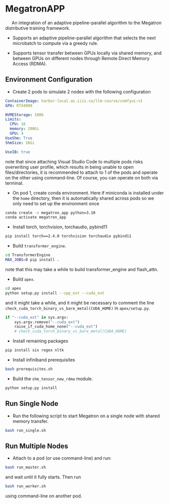 # MegatronAPP

$\quad$ An integration of an adaptive pipeline-parallel algorithm to the Megatron distributive training framework.

- Supports an adaptive pipeline-parallel algorithm that selects the next microbatch to compute via a greedy rule.

- Supports tensor transfer between GPUs locally via shared memory, and between GPUs on different nodes through Remote Direct Memory Access (RDMA).

## Environment Configuration

- Create $2$ pods to simulate $2$ nodes with the following configuration

```yaml
ContainerImage: harbor-local.ai.iiis.co/llm-course/comfyui:v1
GPU: RTX4090

NVMEStorage: 100G
Limits:
  CPU: 16
  memory: 200Gi
  GPU: 4
UseShm: True
ShmSize: 16Gi

UseIB: true
```

note that since attaching Visual Studio Code to multiple pods risks overwriting user profile, which results in being unable to open files/directories, it is recommended to attach to $1$ of the pods and operate on the other using command-line. Of course, you can operate on both via terminal.

- On pod $1$, create conda environment. Here if miniconda is installed under the `home` directory, then it is automatically shared across pods so we only need to set up the environment once

```bash
conda create -n megatron_app python=3.10
conda activate megatron_app
```

- Install torch, torchvision, torchaudio, pybind11

```bash
pip install torch==2.4.0 torchvision torchaudio pybind11
```

- Build `transformer_engine`.

```bash
cd TransformerEngine
MAX_JOBS=8 pip install .
```

note that this may take a while to build transformer_engine and flash_attn.

- Build `apex`.

```bash
cd apex
python setup.py install --cpp_ext --cuda_ext
```

and it might take a while, and it might be necessary to comment the line `check_cuda_torch_binary_vs_bare_metal(CUDA_HOME)` in `apex/setup.py`.

```python
if "--cuda_ext" in sys.argv:
    sys.argv.remove("--cuda_ext")
    raise_if_cuda_home_none("--cuda_ext")
    # check_cuda_torch_binary_vs_bare_metal(CUDA_HOME)
```

- Install remaining packages

```bash
pip install six regex nltk
```

- Install infiniband prerequisites

```bash
bash prerequisites.sh
```

- Build the `shm_tensor_new_rdma` module.

```bash
python setup.py install
```

## Run Single Node

- Run the following script to start Megatron on a single node with shared memory transfer.

```bash
bash run_single.sh
```

## Run Multiple Nodes

- Attach to a pod (or use command-line) and run:

```bash
bash run_master.sh
```

and wait until it fully starts. Then run

```bash
bash run_worker.sh
```

using command-line on another pod.

